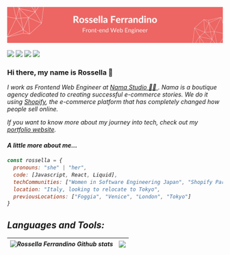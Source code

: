 <img src="https://github.com/RossellaFer/RossellaFer/blob/master/header.png" alt="Rossella Ferrandino Github README header image">
<p><a href="https://twitter.com/ross_ferrandino"><img src="https://img.shields.io/badge/twitter-%231DA1F2.svg?&style=for-the-badge&logo=twitter&logoColor=white" height=25></a> <a href="https://www.linkedin.com/in/rossella-ferrandino-67601226/"><img src="https://img.shields.io/badge/linkedin-%230077B5.svg?&style=for-the-badge&logo=linkedin&logoColor=white" height=25></a> <a href="https://dev.to/rossellafer"><img src="https://img.shields.io/badge/DEV.TO-%230A0A0A.svg?&style=for-the-badge&logo=dev-dot-to&logoColor=white" height=25></a> <a href="https://www.behance.net/rossellferrand"><img src="https://img.shields.io/badge/behance-%230A0A0A.svg?&style=for-the-badge&logo=behance&logoColor=white" height=25></a></p>

### Hi there, my name is Rossella 👋

<p><em>I work as Frontend Web Engineer at <a target="_blank" href="https://namastudio.it/en/">Nama Studio 👩‍💻 </a>. Nama is a boutique agency dedicated to creating successful e-commerce stories. We do it using <a href="https://www.shopify.com/" target="_blank">Shopify</a>, the e-commerce platform that has completely changed how people sell online.</p>
<p>If you want to know more about my journey into tech, check out my <a href="https://www.rossellaferrandino.info/">portfolio website</a>.</p>

<h4>A little more about me... </h4>

```javascript
const rossella = {
  pronouns: "she" | "her",
  code: [Javascript, React, Liquid],
  techCommunities: ["Women in Software Engineering Japan", "Shopify Partners", "Web Dev Alliance"],
  location: "Italy, looking to relocate to Tokyo",
  previousLocations: ["Foggia", "Venice", "London", "Tokyo"]
}
```

## Languages and Tools:

| <img align="center" src="https://github-readme-stats.vercel.app/api?username=RossellaFer&show_icons=true&include_all_commits=true&hide_border=true" alt="Rossella Ferrandino Github stats" /> | <img align="center" src="https://github-readme-stats.vercel.app/api/top-langs/?username=RossellaFer&hide_border=true&layout=compact" /> |
| ------------- | ------------- |

